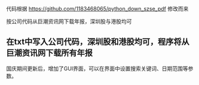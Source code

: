代码根据 https://github.com/1183468065/python_down_szse_pdf 修改而来

按公司代码从巨潮资讯网下载年报，深圳股与港股均可

在txt中写入公司代码，深圳股和港股均可，程序将从巨潮资讯网下载所有年报
------------------------------------------------------------------
国庆期间更新后，增加了GUI界面，可以在界面中设置搜索关键词、日期范围等参数。
